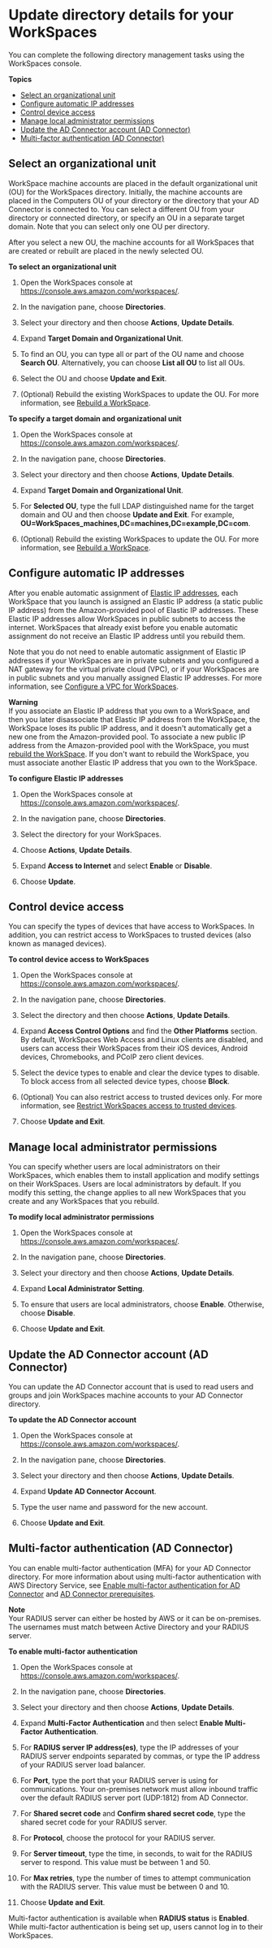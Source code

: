 # Update directory details for your WorkSpaces<a name="update-directory-details"></a>

You can complete the following directory management tasks using the WorkSpaces console\.

**Topics**
+ [Select an organizational unit](#select-ou)
+ [Configure automatic IP addresses](#automatic-assignment)
+ [Control device access](#control-device-access)
+ [Manage local administrator permissions](#local-admin-setting)
+ [Update the AD Connector account \(AD Connector\)](#connect-account)
+ [Multi\-factor authentication \(AD Connector\)](#connect-mfa)

## Select an organizational unit<a name="select-ou"></a>

WorkSpace machine accounts are placed in the default organizational unit \(OU\) for the WorkSpaces directory\. Initially, the machine accounts are placed in the Computers OU of your directory or the directory that your AD Connector is connected to\. You can select a different OU from your directory or connected directory, or specify an OU in a separate target domain\. Note that you can select only one OU per directory\.

After you select a new OU, the machine accounts for all WorkSpaces that are created or rebuilt are placed in the newly selected OU\.

**To select an organizational unit**

1. Open the WorkSpaces console at [https://console\.aws\.amazon\.com/workspaces/](https://console.aws.amazon.com/workspaces/)\.

1. In the navigation pane, choose **Directories**\.

1. Select your directory and then choose **Actions**, **Update Details**\.

1. Expand **Target Domain and Organizational Unit**\.

1. To find an OU, you can type all or part of the OU name and choose **Search OU**\. Alternatively, you can choose **List all OU** to list all OUs\.

1. Select the OU and choose **Update and Exit**\.

1. \(Optional\) Rebuild the existing WorkSpaces to update the OU\. For more information, see [Rebuild a WorkSpace](rebuild-workspace.md)\.

**To specify a target domain and organizational unit**

1. Open the WorkSpaces console at [https://console\.aws\.amazon\.com/workspaces/](https://console.aws.amazon.com/workspaces/)\.

1. In the navigation pane, choose **Directories**\.

1. Select your directory and then choose **Actions**, **Update Details**\.

1. Expand **Target Domain and Organizational Unit**\.

1. For **Selected OU**, type the full LDAP distinguished name for the target domain and OU and then choose **Update and Exit**\. For example, **OU=WorkSpaces\_machines,DC=machines,DC=example,DC=com**\.

1. \(Optional\) Rebuild the existing WorkSpaces to update the OU\. For more information, see [Rebuild a WorkSpace](rebuild-workspace.md)\.

## Configure automatic IP addresses<a name="automatic-assignment"></a>

After you enable automatic assignment of [ Elastic IP addresses](https://docs.aws.amazon.com/vpc/latest/userguide/vpc-eips.html), each WorkSpace that you launch is assigned an Elastic IP address \(a static public IP address\) from the Amazon\-provided pool of Elastic IP addresses\. These Elastic IP addresses allow WorkSpaces in public subnets to access the internet\. WorkSpaces that already exist before you enable automatic assignment do not receive an Elastic IP address until you rebuild them\.

Note that you do not need to enable automatic assignment of Elastic IP addresses if your WorkSpaces are in private subnets and you configured a NAT gateway for the virtual private cloud \(VPC\), or if your WorkSpaces are in public subnets and you manually assigned Elastic IP addresses\. For more information, see [Configure a VPC for WorkSpaces](amazon-workspaces-vpc.md)\.

**Warning**  
If you associate an Elastic IP address that you own to a WorkSpace, and then you later disassociate that Elastic IP address from the WorkSpace, the WorkSpace loses its public IP address, and it doesn't automatically get a new one from the Amazon\-provided pool\. To associate a new public IP address from the Amazon\-provided pool with the WorkSpace, you must [rebuild the WorkSpace](rebuild-workspace.md)\. If you don't want to rebuild the WorkSpace, you must associate another Elastic IP address that you own to the WorkSpace\.

**To configure Elastic IP addresses**

1. Open the WorkSpaces console at [https://console\.aws\.amazon\.com/workspaces/](https://console.aws.amazon.com/workspaces/)\.

1. In the navigation pane, choose **Directories**\.

1. Select the directory for your WorkSpaces\.

1. Choose **Actions**, **Update Details**\.

1. Expand **Access to Internet** and select **Enable** or **Disable**\.

1. Choose **Update**\.

## Control device access<a name="control-device-access"></a>

You can specify the types of devices that have access to WorkSpaces\. In addition, you can restrict access to WorkSpaces to trusted devices \(also known as managed devices\)\.

**To control device access to WorkSpaces**

1. Open the WorkSpaces console at [https://console\.aws\.amazon\.com/workspaces/](https://console.aws.amazon.com/workspaces/)\.

1. In the navigation pane, choose **Directories**\.

1. Select the directory and then choose **Actions**, **Update Details**\.

1. Expand **Access Control Options** and find the **Other Platforms** section\. By default, WorkSpaces Web Access and Linux clients are disabled, and users can access their WorkSpaces from their iOS devices, Android devices, Chromebooks, and PCoIP zero client devices\.

1. Select the device types to enable and clear the device types to disable\. To block access from all selected device types, choose **Block**\.

1. \(Optional\) You can also restrict access to trusted devices only\. For more information, see [Restrict WorkSpaces access to trusted devices](trusted-devices.md)\.

1. Choose **Update and Exit**\.

## Manage local administrator permissions<a name="local-admin-setting"></a>

You can specify whether users are local administrators on their WorkSpaces, which enables them to install application and modify settings on their WorkSpaces\. Users are local administrators by default\. If you modify this setting, the change applies to all new WorkSpaces that you create and any WorkSpaces that you rebuild\.

**To modify local administrator permissions**

1. Open the WorkSpaces console at [https://console\.aws\.amazon\.com/workspaces/](https://console.aws.amazon.com/workspaces/)\.

1. In the navigation pane, choose **Directories**\.

1. Select your directory and then choose **Actions**, **Update Details**\.

1. Expand **Local Administrator Setting**\.

1. To ensure that users are local administrators, choose **Enable**\. Otherwise, choose **Disable**\.

1. Choose **Update and Exit**\.

## Update the AD Connector account \(AD Connector\)<a name="connect-account"></a>

You can update the AD Connector account that is used to read users and groups and join WorkSpaces machine accounts to your AD Connector directory\.

**To update the AD Connector account**

1. Open the WorkSpaces console at [https://console\.aws\.amazon\.com/workspaces/](https://console.aws.amazon.com/workspaces/)\.

1. In the navigation pane, choose **Directories**\.

1. Select your directory and then choose **Actions**, **Update Details**\.

1. Expand **Update AD Connector Account**\.

1. Type the user name and password for the new account\.

1. Choose **Update and Exit**\.

## Multi\-factor authentication \(AD Connector\)<a name="connect-mfa"></a>

You can enable multi\-factor authentication \(MFA\) for your AD Connector directory\. For more information about using multi\-factor authentication with AWS Directory Service, see [ Enable multi\-factor authentication for AD Connector](https://docs.aws.amazon.com/directoryservice/latest/admin-guide/ad_connector_mfa.html) and [ AD Connector prerequisites](https://docs.aws.amazon.com/directoryservice/latest/admin-guide/prereq_connector.html)\. 

**Note**  
Your RADIUS server can either be hosted by AWS or it can be on\-premises\.
The usernames must match between Active Directory and your RADIUS server\. 

**To enable multi\-factor authentication**

1. Open the WorkSpaces console at [https://console\.aws\.amazon\.com/workspaces/](https://console.aws.amazon.com/workspaces/)\.

1. In the navigation pane, choose **Directories**\.

1. Select your directory and then choose **Actions**, **Update Details**\.

1. Expand **Multi\-Factor Authentication** and then select **Enable Multi\-Factor Authentication**\.

1. For **RADIUS server IP address\(es\)**, type the IP addresses of your RADIUS server endpoints separated by commas, or type the IP address of your RADIUS server load balancer\.

1. For **Port**, type the port that your RADIUS server is using for communications\. Your on\-premises network must allow inbound traffic over the default RADIUS server port \(UDP:1812\) from AD Connector\.

1. For **Shared secret code** and **Confirm shared secret code**, type the shared secret code for your RADIUS server\.

1. For **Protocol**, choose the protocol for your RADIUS server\.

1. For **Server timeout**, type the time, in seconds, to wait for the RADIUS server to respond\. This value must be between 1 and 50\.

1. For **Max retries**, type the number of times to attempt communication with the RADIUS server\. This value must be between 0 and 10\.

1. Choose **Update and Exit**\.

Multi\-factor authentication is available when **RADIUS status** is **Enabled**\. While multi\-factor authentication is being set up, users cannot log in to their WorkSpaces\.